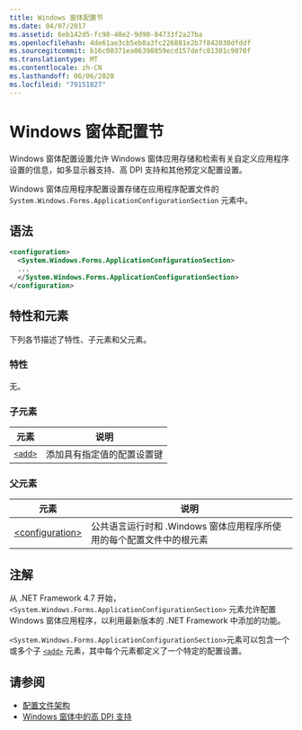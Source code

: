 ```yaml
---
title: Windows 窗体配置节
ms.date: 04/07/2017
ms.assetid: 6eb142d5-fc98-40e2-9d90-84733f2a27ba
ms.openlocfilehash: 4de61ae3cb5eb8a3fc226881e2b7f842030dfddf
ms.sourcegitcommit: b16c00371ea06398859ecd157defc81301c9070f
ms.translationtype: MT
ms.contentlocale: zh-CN
ms.lasthandoff: 06/06/2020
ms.locfileid: "79151827"
---
```

# <a name="windows-forms-configuration-section"></a>Windows 窗体配置节
Windows 窗体配置设置允许 Windows 窗体应用存储和检索有关自定义应用程序设置的信息，如多显示器支持、高 DPI 支持和其他预定义配置设置。

Windows 窗体应用程序配置设置存储在应用程序配置文件的 `System.Windows.Forms.ApplicationConfigurationSection` 元素中。

## <a name="syntax"></a>语法

```xml
<configuration>
  <System.Windows.Forms.ApplicationConfigurationSection>
  ...
  </System.Windows.Forms.ApplicationConfigurationSection>
</configuration>
```

## <a name="attributes-and-elements"></a>特性和元素

下列各节描述了特性、子元素和父元素。

### <a name="attributes"></a>特性

无。

### <a name="child-elements"></a>子元素

元素  |说明 |
---------|---------|
[`<add>`](windows-forms-add-configuration-element.md) | 添加具有指定值的配置设置键 |

### <a name="parent-elements"></a>父元素

元素  |说明 |
---------|---------|
[\<configuration>](../configuration-element.md) | 公共语言运行时和 .Windows 窗体应用程序所使用的每个配置文件中的根元素 |

## <a name="remarks"></a>注解

从 .NET Framework 4.7 开始，`<System.Windows.Forms.ApplicationConfigurationSection>` 元素允许配置 Windows 窗体应用程序，以利用最新版本的 .NET Framework 中添加的功能。

`<System.Windows.Forms.ApplicationConfigurationSection>`元素可以包含一个或多个子 [`<add>`](windows-forms-add-configuration-element.md) 元素，其中每个元素都定义了一个特定的配置设置。

## <a name="see-also"></a>请参阅

- [配置文件架构](../index.md)
- [Windows 窗体中的高 DPI 支持](../../../winforms/high-dpi-support-in-windows-forms.md)
